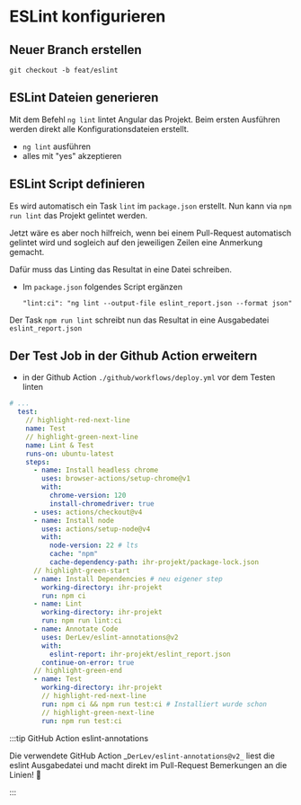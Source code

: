 # ESLint konfigurieren

## Neuer Branch erstellen

`git checkout -b feat/eslint`

## ESLint Dateien generieren

Mit dem Befehl `ng lint` lintet Angular das Projekt. Beim ersten Ausführen
werden direkt alle Konfigurationsdateien erstellt.

- `ng lint` ausführen
- alles mit "yes" akzeptieren

## ESLint Script definieren

Es wird automatisch ein Task `lint` im `package.json` erstellt. Nun kann via
`npm run lint` das Projekt gelintet werden.

Jetzt wäre es aber noch hilfreich, wenn bei einem Pull-Request automatisch
gelintet wird und sogleich auf den jeweiligen Zeilen eine Anmerkung gemacht.

Dafür muss das Linting das Resultat in eine Datei schreiben.

- Im `package.json` folgendes Script ergänzen

  `"lint:ci": "ng lint --output-file eslint_report.json --format json"`

Der Task `npm run lint` schreibt nun das Resultat in eine Ausgabedatei
`eslint_report.json`

## Der Test Job in der Github Action erweitern

- in der Github Action `./github/workflows/deploy.yml` vor dem Testen linten

```yaml title=".github/workflows/deploy.yml"
# ...
  test:
    // highlight-red-next-line
    name: Test
    // highlight-green-next-line
    name: Lint & Test
    runs-on: ubuntu-latest
    steps:
      - name: Install headless chrome
        uses: browser-actions/setup-chrome@v1
        with:
          chrome-version: 120
          install-chromedriver: true
      - uses: actions/checkout@v4
      - name: Install node
        uses: actions/setup-node@v4
        with:
          node-version: 22 # lts
          cache: "npm"
          cache-dependency-path: ihr-projekt/package-lock.json
      // highlight-green-start
      - name: Install Dependencies # neu eigener step
        working-directory: ihr-projekt
        run: npm ci
      - name: Lint
        working-directory: ihr-projekt
        run: npm run lint:ci
      - name: Annotate Code
        uses: DerLev/eslint-annotations@v2
        with:
          eslint-report: ihr-projekt/eslint_report.json
        continue-on-error: true
      // highlight-green-end
      - name: Test
        working-directory: ihr-projekt
        // highlight-red-next-line
        run: npm ci && npm run test:ci # Installiert wurde schon
        // highlight-green-next-line
        run: npm run test:ci
```

:::tip GitHub Action eslint-annotations

Die verwendete GitHub Action _`DerLev/eslint-annotations@v2_` liest die eslint
Ausgabedatei und macht direkt im Pull-Request Bemerkungen an die Linien! 🤯

:::
